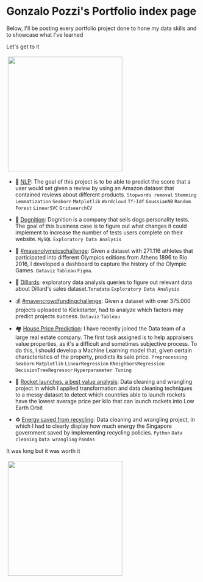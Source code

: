 # Gonzalo Pozzi's Portfolio index page

Below, I'll be posting every portfolio project done to hone my data skills and to showcase what I've learned

Let's get to it

<img src="https://media0.giphy.com/media/cXblnKXr2BQOaYnTni/giphy.gif" height="300" style="vertical-align:top; margin:4px">

- 💬 [NLP](https://github.com/gpozzi/machine-learning/tree/master/acamica-data-scientist/nlp): The goal of this project is to be able to predict the score that a user would set given a review by using an Amazon dataset that contained reviews about different products. `Stopwords removal` `Stemming` `Lemmatization` `Seaborn` `Matplotlib` `Wordcloud` `Tf-Idf` `GaussianNB` `Random Forest` `LinearSVC` `GridsearchCV`

- 🐶 [Dognition](https://github.com/gpozzi/sql-projects/tree/main/managing-big-data-with-sql/dognition): Dognition is a company that sells dogs personality tests. The goal of this business case is to figure out what changes it could implement to increase the number of tests users complete on their website. `MySQL` `Exploratory Data Analysis`

- 🏅 [#mavenolympicschallenge](https://github.com/gpozzi/data-visualization/tree/main/olympics-dashboard): Given a dataset with 271.116 athletes that participated into different Olympics editions from Athens 1896 to Rio 2016, I developed a dashboard to capture the history of the Olympic Games. `Dataviz` `Tableau` `Figma`.

- 👔 [Dillards](https://github.com/gpozzi/sql-projects/tree/main/managing-big-data-with-sql/dillards): exploratory data analysis queries to figure out relevant data about Dillard's sales dataset.`Teradata` `Exploratory Data Analysis`

- 💰 [#mavencrowdfundingchallenge](https://github.com/gpozzi/data-visualization/tree/main/crowdfunding): Given a dataset with over 375.000 projects uploaded to Kickstarter, had to analyze which factors may predict projects success. `Dataviz` `Tableau`

- 🏘️ [House Price Prediction](https://github.com/gpozzi/machine-learning/tree/master/acamica-data-scientist/house_price_prediction): I have recently joined the Data team of a large real estate company. The first task assigned is to help appraisers value properties, as it's a difficult and sometimes subjective process. To do this, I should develop a Machine Learning model that, given certain characteristics of the property, predicts its sale price. `Preprocessing` `Seaborn` `Matplotlib` `LinearRegression` `KNeighborsRegression` `DecisionTreeRegressor` `Hyperparameter Tuning`

- 🚀 [Rocket launches, a best value analysis](https://github.com/gpozzi/python-analytics-projects/tree/main/space_launches): Data cleaning and wrangling project in which I applied transformation and data cleaning techniques to a messy dataset to detect which countries able to launch rockets have the lowest average price per kilo that can launch rockets into Low Earth Orbit

- ♻️ [Energy saved from recycling](https://github.com/gpozzi/python-analytics-projects/tree/main/energy_saved): Data cleaning and wrangling project, in which I had to clearly display how much energy the Singapore government saved by implementing recycling policies. `Python` `Data cleaning` `Data wrangling` `Pandas` 

It was long but it was worth it

<img src="https://c.tenor.com/7dwqTvxFD1kAAAAC/michael-scott-the-office.gif" height="300" style="vertical-align:top; margin:4px">
